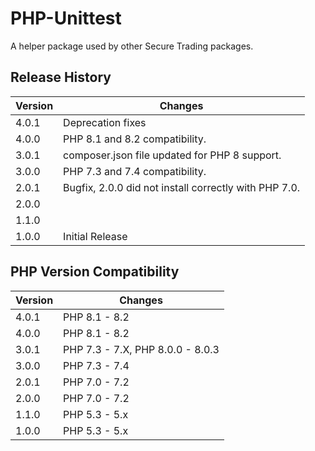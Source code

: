 # PHP-Unittest

A helper package used by other Secure Trading packages.

## Release History

| Version | Changes                                               |
|---------|-------------------------------------------------------|
| 4.0.1   | Deprecation fixes                                     |
| 4.0.0   | PHP 8.1 and 8.2 compatibility.                        |
| 3.0.1   | composer.json file updated for PHP 8 support.         |
| 3.0.0   | PHP 7.3 and 7.4 compatibility.                        |
| 2.0.1   | Bugfix, 2.0.0 did not install correctly with PHP 7.0. |
| 2.0.0   |                                                       |
| 1.1.0   |                                                       |
| 1.0.0   | Initial Release                                       |

## PHP Version Compatibility

| Version | Changes                          |
|---------|----------------------------------|
| 4.0.1   | PHP 8.1 - 8.2                    |
| 4.0.0   | PHP 8.1 - 8.2                    |
| 3.0.1   | PHP 7.3 - 7.X, PHP 8.0.0 - 8.0.3 |
| 3.0.0   | PHP 7.3 - 7.4                    |
| 2.0.1   | PHP 7.0 - 7.2                    |
| 2.0.0   | PHP 7.0 - 7.2                    |
| 1.1.0   | PHP 5.3 - 5.x                    |
| 1.0.0   | PHP 5.3 - 5.x                    |